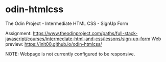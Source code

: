 # odin-htmlcss
The Odin Project - Intermediate HTML CSS - SignUp Form

Assignment: https://www.theodinproject.com/paths/full-stack-javascript/courses/intermediate-html-and-css/lessons/sign-up-form
Web preview: https://init00.github.io/odin-htmlcss/

NOTE: Webpage is not currently configured to be responsive.
